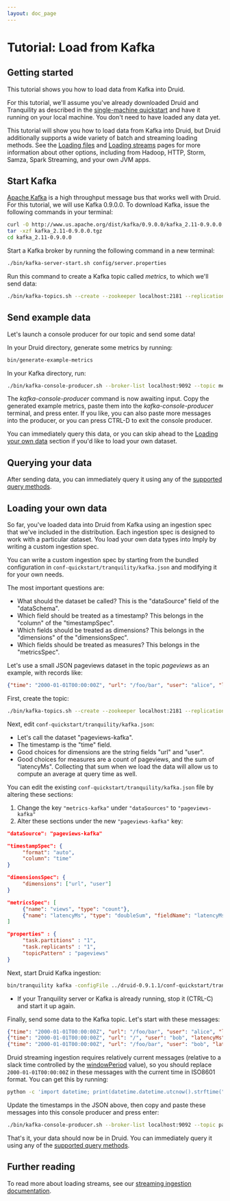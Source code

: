 ```yaml
---
layout: doc_page
---
```


# Tutorial: Load from Kafka

## Getting started

This tutorial shows you how to load data from Kafka into Druid.

For this tutorial, we'll assume you've already downloaded Druid and Tranquility as described in
the [single-machine quickstart](quickstart.html) and have it running on your local machine. You
don't need to have loaded any data yet.

<div class="note info">
This tutorial will show you how to load data from Kafka into Druid, but Druid additionally supports
a wide variety of batch and streaming loading methods. See the <a href="../ingestion/batch-ingestion.html">Loading files</a>
and <a href="../ingestion/stream-ingestion.html">Loading streams</a> pages for more information about other options,
including from Hadoop, HTTP, Storm, Samza, Spark Streaming, and your own JVM apps.
</div>

## Start Kafka

[Apache Kafka](http://kafka.apache.org/) is a high throughput message bus that works well with
Druid.  For this tutorial, we will use Kafka 0.9.0.0. To download Kafka, issue the following
commands in your terminal:

```bash
curl -O http://www.us.apache.org/dist/kafka/0.9.0.0/kafka_2.11-0.9.0.0.tgz
tar -xzf kafka_2.11-0.9.0.0.tgz
cd kafka_2.11-0.9.0.0
```

Start a Kafka broker by running the following command in a new terminal:

```bash
./bin/kafka-server-start.sh config/server.properties
```

Run this command to create a Kafka topic called *metrics*, to which we'll send data:

```bash
./bin/kafka-topics.sh --create --zookeeper localhost:2181 --replication-factor 1 --partitions 1 --topic metrics
```

## Send example data

Let's launch a console producer for our topic and send some data!

In your Druid directory, generate some metrics by running:

```bash
bin/generate-example-metrics
```

In your Kafka directory, run:

```bash
./bin/kafka-console-producer.sh --broker-list localhost:9092 --topic metrics
```

The *kafka-console-producer* command is now awaiting input. Copy the generated example metrics,
paste them into the *kafka-console-producer* terminal, and press enter. If you like, you can also
paste more messages into the producer, or you can press CTRL-D to exit the console producer.

You can immediately query this data, or you can skip ahead to the
[Loading your own data](#loading-your-own-data) section if you'd like to load your own dataset.

## Querying your data

After sending data, you can immediately query it using any of the
[supported query methods](../querying/querying.html).

## Loading your own data

So far, you've loaded data into Druid from Kafka using an ingestion spec that we've included in the
distribution. Each ingestion spec is designed to work with a particular dataset. You load your own
data types into Imply by writing a custom ingestion spec.

You can write a custom ingestion spec by starting from the bundled configuration in
`conf-quickstart/tranquility/kafka.json` and modifying it for your own needs.

The most important questions are:

  * What should the dataset be called? This is the "dataSource" field of the "dataSchema".
  * Which field should be treated as a timestamp? This belongs in the "column" of the "timestampSpec".
  * Which fields should be treated as dimensions? This belongs in the "dimensions" of the "dimensionsSpec".
  * Which fields should be treated as measures? This belongs in the "metricsSpec".

Let's use a small JSON pageviews dataset in the topic *pageviews* as an example, with records like:

```json
{"time": "2000-01-01T00:00:00Z", "url": "/foo/bar", "user": "alice", "latencyMs": 32}
```

First, create the topic:

```bash
./bin/kafka-topics.sh --create --zookeeper localhost:2181 --replication-factor 1 --partitions 1 --topic pageviews
```

Next, edit `conf-quickstart/tranquility/kafka.json`:

  * Let's call the dataset "pageviews-kafka".
  * The timestamp is the "time" field.
  * Good choices for dimensions are the string fields "url" and "user".
  * Good choices for measures are a count of pageviews, and the sum of "latencyMs". Collecting that
sum when we load the data will allow us to compute an average at query time as well.

You can edit the existing `conf-quickstart/tranquility/kafka.json` file by altering these
sections:

  1. Change the key `"metrics-kafka"` under `"dataSources"` to `"pageviews-kafka"`
  2. Alter these sections under the new `"pageviews-kafka"` key:
  ```json
  "dataSource": "pageviews-kafka"
  ```

  ```json
  "timestampSpec": {
       "format": "auto",
       "column": "time"
  }
  ```

  ```json
  "dimensionsSpec": {
       "dimensions": ["url", "user"]
  }
  ```

  ```json
  "metricsSpec": [
       {"name": "views", "type": "count"},
       {"name": "latencyMs", "type": "doubleSum", "fieldName": "latencyMs"}
  ]
  ```

  ```json
  "properties" : {
       "task.partitions" : "1",
       "task.replicants" : "1",
       "topicPattern" : "pageviews"
  }
  ```

Next, start Druid Kafka ingestion:

```bash
bin/tranquility kafka -configFile ../druid-0.9.1.1/conf-quickstart/tranquility/kafka.json
```

- If your Tranquility server or Kafka is already running, stop it (CTRL-C) and
start it up again.

Finally, send some data to the Kafka topic. Let's start with these messages:

```json
{"time": "2000-01-01T00:00:00Z", "url": "/foo/bar", "user": "alice", "latencyMs": 32}
{"time": "2000-01-01T00:00:00Z", "url": "/", "user": "bob", "latencyMs": 11}
{"time": "2000-01-01T00:00:00Z", "url": "/foo/bar", "user": "bob", "latencyMs": 45}
```

Druid streaming ingestion requires relatively current messages (relative to a slack time controlled by the
[windowPeriod](../ingestion/stream-ingestion.html#segmentgranularity-and-windowperiod) value), so you should
replace `2000-01-01T00:00:00Z` in these messages with the current time in ISO8601 format. You can
get this by running:

```bash
python -c 'import datetime; print(datetime.datetime.utcnow().strftime("%Y-%m-%dT%H:%M:%SZ"))'
```

Update the timestamps in the JSON above, then copy and paste these messages into this console
producer and press enter:

```bash
./bin/kafka-console-producer.sh --broker-list localhost:9092 --topic pageviews
```

That's it, your data should now be in Druid. You can immediately query it using any of the
[supported query methods](../querying/querying.html).

## Further reading

To read more about loading streams, see our [streaming ingestion documentation](../ingestion/stream-ingestion.html).
